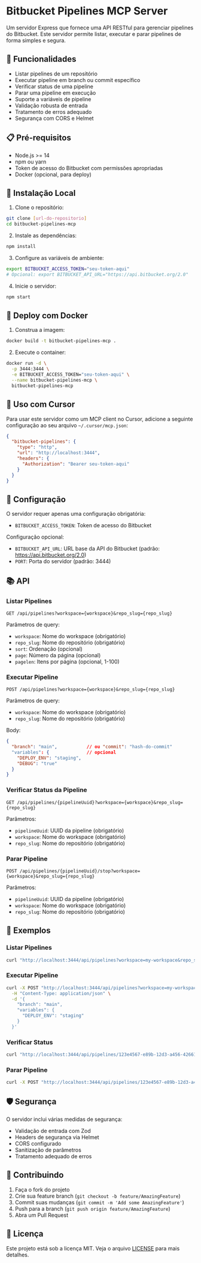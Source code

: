 # Bitbucket Pipelines MCP Server

Um servidor Express que fornece uma API RESTful para gerenciar pipelines do Bitbucket. Este servidor permite listar, executar e parar pipelines de forma simples e segura.

## 🚀 Funcionalidades

- Listar pipelines de um repositório
- Executar pipeline em branch ou commit específico
- Verificar status de uma pipeline
- Parar uma pipeline em execução
- Suporte a variáveis de pipeline
- Validação robusta de entrada
- Tratamento de erros adequado
- Segurança com CORS e Helmet

## 📋 Pré-requisitos

- Node.js >= 14
- npm ou yarn
- Token de acesso do Bitbucket com permissões apropriadas
- Docker (opcional, para deploy)

## 🔧 Instalação Local

1. Clone o repositório:
```bash
git clone [url-do-repositorio]
cd bitbucket-pipelines-mcp
```

2. Instale as dependências:
```bash
npm install
```

3. Configure as variáveis de ambiente:
```bash
export BITBUCKET_ACCESS_TOKEN="seu-token-aqui"
# Opcional: export BITBUCKET_API_URL="https://api.bitbucket.org/2.0"
```

4. Inicie o servidor:
```bash
npm start
```

## 🐳 Deploy com Docker

1. Construa a imagem:
```bash
docker build -t bitbucket-pipelines-mcp .
```

2. Execute o container:
```bash
docker run -d \
  -p 3444:3444 \
  -e BITBUCKET_ACCESS_TOKEN="seu-token-aqui" \
  --name bitbucket-pipelines-mcp \
  bitbucket-pipelines-mcp
```

## 🔌 Uso com Cursor

Para usar este servidor como um MCP client no Cursor, adicione a seguinte configuração ao seu arquivo `~/.cursor/mcp.json`:

```json
{
  "bitbucket-pipelines": {
    "type": "http",
    "url": "http://localhost:3444",
    "headers": {
      "Authorization": "Bearer seu-token-aqui"
    }
  }
}
```

## 🔑 Configuração

O servidor requer apenas uma configuração obrigatória:

- `BITBUCKET_ACCESS_TOKEN`: Token de acesso do Bitbucket

Configuração opcional:
- `BITBUCKET_API_URL`: URL base da API do Bitbucket (padrão: https://api.bitbucket.org/2.0)
- `PORT`: Porta do servidor (padrão: 3444)

## 📚 API

### Listar Pipelines

```http
GET /api/pipelines?workspace={workspace}&repo_slug={repo_slug}
```

Parâmetros de query:
- `workspace`: Nome do workspace (obrigatório)
- `repo_slug`: Nome do repositório (obrigatório)
- `sort`: Ordenação (opcional)
- `page`: Número da página (opcional)
- `pagelen`: Itens por página (opcional, 1-100)

### Executar Pipeline

```http
POST /api/pipelines?workspace={workspace}&repo_slug={repo_slug}
```

Parâmetros de query:
- `workspace`: Nome do workspace (obrigatório)
- `repo_slug`: Nome do repositório (obrigatório)

Body:
```json
{
  "branch": "main",           // ou "commit": "hash-do-commit"
  "variables": {              // opcional
    "DEPLOY_ENV": "staging",
    "DEBUG": "true"
  }
}
```

### Verificar Status da Pipeline

```http
GET /api/pipelines/{pipelineUuid}?workspace={workspace}&repo_slug={repo_slug}
```

Parâmetros:
- `pipelineUuid`: UUID da pipeline (obrigatório)
- `workspace`: Nome do workspace (obrigatório)
- `repo_slug`: Nome do repositório (obrigatório)

### Parar Pipeline

```http
POST /api/pipelines/{pipelineUuid}/stop?workspace={workspace}&repo_slug={repo_slug}
```

Parâmetros:
- `pipelineUuid`: UUID da pipeline (obrigatório)
- `workspace`: Nome do workspace (obrigatório)
- `repo_slug`: Nome do repositório (obrigatório)

## 📝 Exemplos

### Listar Pipelines
```bash
curl "http://localhost:3444/api/pipelines?workspace=my-workspace&repo_slug=my-repo"
```

### Executar Pipeline
```bash
curl -X POST "http://localhost:3444/api/pipelines?workspace=my-workspace&repo_slug=my-repo" \
  -H "Content-Type: application/json" \
  -d '{
    "branch": "main",
    "variables": {
      "DEPLOY_ENV": "staging"
    }
  }'
```

### Verificar Status
```bash
curl "http://localhost:3444/api/pipelines/123e4567-e89b-12d3-a456-426614174000?workspace=my-workspace&repo_slug=my-repo"
```

### Parar Pipeline
```bash
curl -X POST "http://localhost:3444/api/pipelines/123e4567-e89b-12d3-a456-426614174000/stop?workspace=my-workspace&repo_slug=my-repo"
```

## 🛡️ Segurança

O servidor inclui várias medidas de segurança:

- Validação de entrada com Zod
- Headers de segurança via Helmet
- CORS configurado
- Sanitização de parâmetros
- Tratamento adequado de erros

## 🤝 Contribuindo

1. Faça o fork do projeto
2. Crie sua feature branch (`git checkout -b feature/AmazingFeature`)
3. Commit suas mudanças (`git commit -m 'Add some AmazingFeature'`)
4. Push para a branch (`git push origin feature/AmazingFeature`)
5. Abra um Pull Request

## 📄 Licença

Este projeto está sob a licença MIT. Veja o arquivo [LICENSE](LICENSE) para mais detalhes. 